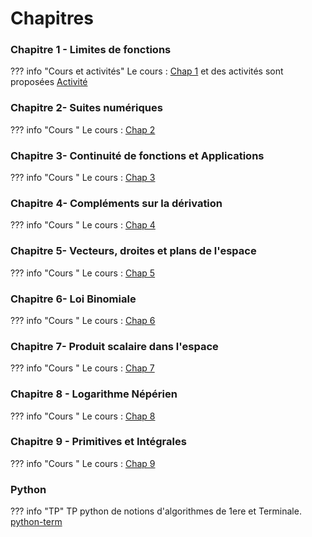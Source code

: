 # Chapitres  
### Chapitre 1 - Limites de fonctions


??? info "Cours et activités"
    Le cours : [Chap 1](./cours/Chap1/Cours-Chap1.pdf) et des activités sont proposées [Activité](./cours/Chap1/activite1.pdf)

### Chapitre 2- Suites numériques
??? info "Cours "
    Le cours : [Chap 2](./cours/Chap2/Cours-chap2.pdf) 

### Chapitre 3- Continuité de fonctions et Applications
??? info "Cours "
    Le cours : [Chap 3](./cours/Chap3/Cours-chap3.pdf)
    
### Chapitre 4- Compléments sur la dérivation
??? info "Cours "
    Le cours : [Chap 4](./cours/Chap4/Cours-chap4.pdf)

    
### Chapitre 5- Vecteurs, droites et plans de l'espace
??? info "Cours "
    Le cours : [Chap 5](./cours/Chap5/Cours_chap5.pdf)


### Chapitre 6- Loi Binomiale
??? info "Cours "
    Le cours : [Chap 6](./cours/Chap6/Cours_Chap6.pdf)

### Chapitre 7- Produit scalaire dans l'espace
??? info "Cours "
    Le cours : [Chap 7](./cours/Chap7/Cours-Chap7.pdf)
    
### Chapitre 8 - Logarithme Népérien
??? info "Cours "
    Le cours : [Chap 8](./cours/Chap8/Cours-Chap8.pdf)

### Chapitre 9 - Primitives et Intégrales
??? info "Cours "
    Le cours : [Chap 9](./cours/Chap9/Cours-Chap9.pdf)
    
### Python
??? info "TP"
TP python de notions d'algorithmes de 1ere et Terminale. [python-term](./python-term.ipynb)
